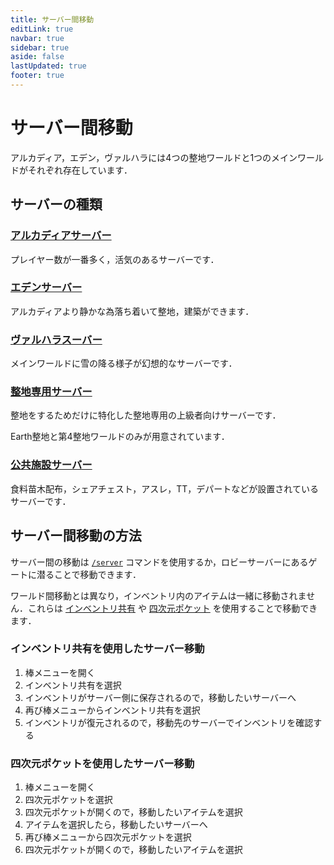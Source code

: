 ```yaml
---
title: サーバー間移動
editLink: true
navbar: true
sidebar: true
aside: false
lastUpdated: true
footer: true
---
```


# サーバー間移動

アルカディア，エデン，ヴァルハラには4つの整地ワールドと1つのメインワールドがそれぞれ存在しています．

## サーバーの種類

### [アルカディアサーバー](https://s1.map.gigantic.seichi.click/?worldname=world_2)

プレイヤー数が一番多く，活気のあるサーバーです．

### [エデンサーバー](https://s2.map.gigantic.seichi.click/?worldname=world_2)

アルカディアより静かな為落ち着いて整地，建築ができます．

### [ヴァルハラスーバー](https://s3.map.gigantic.seichi.click/?worldname=world_2)

メインワールドに雪の降る様子が幻想的なサーバーです．

### [整地専用サーバー](https://s5.map.gigantic.seichi.click/)

整地をするためだけに特化した整地専用の上級者向けサーバーです．

​Earth整地と第4整地ワールドのみが用意されています．

### [公共施設サーバー](https://s7.map.gigantic.seichi.click/)

食料苗木配布，シェアチェスト，アスレ，TT，デパートなどが設置されているサーバーです．

## サーバー間移動の方法

サーバー間の移動は [`/server`](../../command/general/movement/server) コマンドを使用するか，ロビーサーバーにあるゲートに潜ることで移動できます．

ワールド間移動とは異なり，インベントリ内のアイテムは一緒に移動されません．これらは [インベントリ共有]() や [四次元ポケット]() を使用することで移動できます．

### インベントリ共有を使用したサーバー移動

1. 棒メニューを開く
2. インベントリ共有を選択
3. インベントリがサーバー側に保存されるので，移動したいサーバーへ
4. 再び棒メニューからインベントリ共有を選択
5. インベントリが復元されるので，移動先のサーバーでインベントリを確認する

### 四次元ポケットを使用したサーバー移動

1. 棒メニューを開く
2. 四次元ポケットを選択
3. 四次元ポケットが開くので，移動したいアイテムを選択
4. アイテムを選択したら，移動したいサーバーへ
5. 再び棒メニューから四次元ポケットを選択
6. 四次元ポケットが開くので，移動したいアイテムを選択




